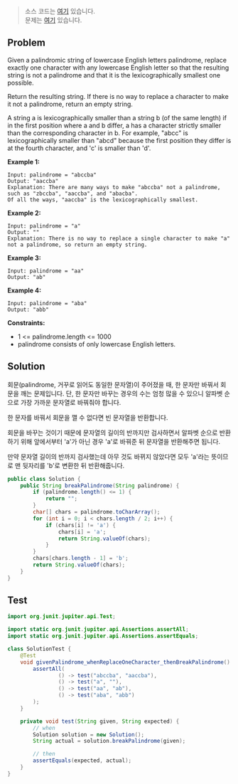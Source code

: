 > 소스 코드는 [여기](https://github.com/lcalmsky/leetcode/blob/master/src/main/java/io/lcalmsky/leetcode/break_a_palindrome/Solution.java) 있습니다.  
> 문제는 [여기](https://leetcode.com/explore/challenge/card/september-leetcoding-challenge-2021/639/week-4-september-22nd-september-28th/3985/) 있습니다.

## Problem

Given a palindromic string of lowercase English letters palindrome, replace exactly one character with any lowercase English letter so that the resulting string is not a palindrome and that it is the lexicographically smallest one possible.

Return the resulting string. If there is no way to replace a character to make it not a palindrome, return an empty string.

A string a is lexicographically smaller than a string b (of the same length) if in the first position where a and b differ, a has a character strictly smaller than the corresponding character in b. For example, "abcc" is lexicographically smaller than "abcd" because the first position they differ is at the fourth character, and 'c' is smaller than 'd'.

**Example 1:**

```
Input: palindrome = "abccba"
Output: "aaccba"
Explanation: There are many ways to make "abccba" not a palindrome, such as "zbccba", "aaccba", and "abacba".
Of all the ways, "aaccba" is the lexicographically smallest.
```

**Example 2:**

```
Input: palindrome = "a"
Output: ""
Explanation: There is no way to replace a single character to make "a" not a palindrome, so return an empty string.
```

**Example 3:**

```
Input: palindrome = "aa"
Output: "ab"
```

**Example 4:**

```
Input: palindrome = "aba"
Output: "abb"
```

**Constraints:**

* 1 <= palindrome.length <= 1000
* palindrome consists of only lowercase English letters.

## Solution

회문(palindrome, 거꾸로 읽어도 동일한 문자열)이 주어졌을 때, 한 문자만 바꿔서 회문을 깨는 문제입니다. 단, 한 문자만 바꾸는 경우의 수는 엄청 많을 수 있으니 알파벳 순으로 가장 가까운 문자열로 바꿔줘야 합니다.

한 문자를 바꿔서 회문을 깰 수 없다면 빈 문자열을 반환합니다.

회문을 바꾸는 것이기 때문에 문자열의 길이의 반까지만 검사하면서 알파벳 순으로 반환하기 위해 앞에서부터 'a'가 아닌 경우 'a'로 바꿔준 뒤 문자열을 반환해주면 됩니다.

만약 문자열 길이의 반까지 검사했는데 아무 것도 바뀌지 않았다면 모두 'a'라는 뜻이므로 맨 뒷자리를 'b'로 변환한 뒤 반환해줍니다.

```java
public class Solution {
    public String breakPalindrome(String palindrome) {
        if (palindrome.length() <= 1) {
            return "";
        }
        char[] chars = palindrome.toCharArray();
        for (int i = 0; i < chars.length / 2; i++) {
            if (chars[i] != 'a') {
                chars[i] = 'a';
                return String.valueOf(chars);
            }
        }
        chars[chars.length - 1] = 'b';
        return String.valueOf(chars);
    }
}
```

## Test

```java
import org.junit.jupiter.api.Test;

import static org.junit.jupiter.api.Assertions.assertAll;
import static org.junit.jupiter.api.Assertions.assertEquals;

class SolutionTest {
    @Test
    void givenPalindrome_whenReplaceOneCharacter_thenBreakPalindrome() {
        assertAll(
                () -> test("abccba", "aaccba"),
                () -> test("a", ""),
                () -> test("aa", "ab"),
                () -> test("aba", "abb")
        );
    }

    private void test(String given, String expected) {
        // when
        Solution solution = new Solution();
        String actual = solution.breakPalindrome(given);

        // then
        assertEquals(expected, actual);
    }
}
```